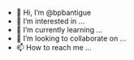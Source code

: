 - 👋 Hi, I’m @bpbantigue
- 👀 I’m interested in ...
- 🌱 I’m currently learning ...
- 💞️ I’m looking to collaborate on ...
- 📫 How to reach me ...

<!---
bpbantigue/bpbantigue is a ✨ special ✨ repository because its `README.md` (this file) appears on your GitHub profile.
You can click the Preview link to take a look at your changes.
--->
